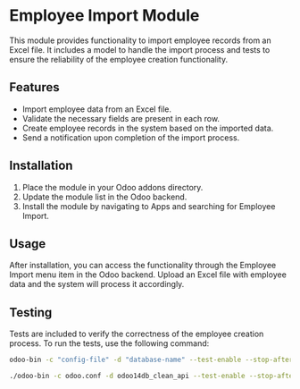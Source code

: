 # Employee Import Module

This module provides functionality to import employee records from an Excel file. It includes a model to handle the import process and tests to ensure the reliability of the employee creation functionality.

## Features

- Import employee data from an Excel file.
- Validate the necessary fields are present in each row.
- Create employee records in the system based on the imported data.
- Send a notification upon completion of the import process.

## Installation

1. Place the module in your Odoo addons directory.
2. Update the module list in the Odoo backend.
3. Install the module by navigating to Apps and searching for Employee Import.

## Usage

After installation, you can access the functionality through the Employee Import menu item in the Odoo backend. Upload an Excel file with employee data and the system will process it accordingly.

## Testing

Tests are included to verify the correctness of the employee creation process. To run the tests, use the following command:

```sh
odoo-bin -c "config-file" -d "database-name" --test-enable --stop-after-init -i your_module_name --log-level=test
```

```sh
./odoo-bin -c odoo.conf -d odoo14db_clean_api --test-enable --stop-after-init -i employee_import --log-level=test
```
